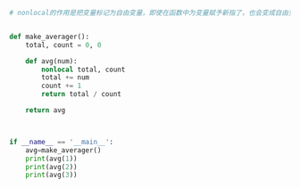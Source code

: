 
<BlogInfo id="803" title="4.nonlocal" author="白日梦想猿" pv=0 read_times=0 pre_cost_time="0分17秒" category="函数装饰器和闭包" tag_list="['函数装饰器和闭包']" create_time="2022.03.21 09:58:41" update_time="2022.03.21 10:02:54" />

```python
# nonlocal的作用是把变量标记为自由变量，即使在函数中为变量赋予新指了，也会变成自由变量。


def make_averager():
    total, count = 0, 0

    def avg(num):
        nonlocal total, count
        total += num
        count += 1
        return total / count

    return avg



if __name__ == '__main__':
    avg=make_averager()
    print(avg(1))
    print(avg(2))
    print(avg(3))




```
